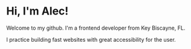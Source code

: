 # Hi, I'm Alec!

Welcome to my github. I'm a frontend developer from Key Biscayne, FL.

I practice building fast websites with great accessibility for the user. 
